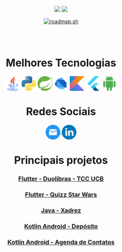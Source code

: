 <div align="center">
  <img height="180em" src="https://github-readme-stats.vercel.app/api?username=caiocv18&show_icons=true&theme=tokyonight&include_all_commits=true&count_private=true"/>
  <img height="180em" src="https://github-readme-stats.vercel.app/api/top-langs/?username=caiocv18&layout=compact&langs_count=16&theme=tokyonight"/>
  
  <a href="https://roadmap.sh"><img src="https://api.roadmap.sh/v1-badge/tall/646ecbc6f4193ae10b46f07d?variant=dark" alt="roadmap.sh"/></a>
</div>
<br>
<div  align="center"> 
  <div style="display: inline_block"><br>
    <h1 align="center">Melhores Tecnologias</h1>
      <!-- Java -->
      <img align="center" height="40" width="40" alt="java-icon" src="images/java.png">
      <!-- Python -->
      <img align="center" height="40" width="40" alt="nodejs-icon" src="images/python.png">
      <!-- Spring Boot -->
      <img align="center" height="40" width="40" alt="nodejs-icon" src="images/spring_boot.svg">
      <!-- Dart -->
      <img align="center" height="40" width="40" alt="nodejs-icon" src="images/dart.png">
      <!-- Kotlin -->
      <img align="center" height="40" width="40" alt="nodejs-icon" src="images/kotlin.png">
      <!-- Flutter -->
      <img align="center" height="40" width="40" alt="nodejs-icon" src="images/flutter.png">
      <!-- Android -->
      <img align="center" height="40" width="40" alt="nodejs-icon" src="images/android.png">
    <h1 align="center">Redes Sociais</h1>
      <!-- Email -->
      <a href = "mailto: caioviniciuscv18@gmail.com">
        <img  align="center" height="40" width="40" src="images/email.png">
      </a>
      <!-- Linkedin -->
      <a href = "https://www.linkedin.com/in/caiocv18/">
        <img  align="center" height="40" width="40" src="images/linkedin.png">
      </a>
      <h1 align="center">Principais projetos</h1>
       <h3><a href="https://github.com/caiocv18/duolibras">Flutter - Duolibras - TCC UCB</a></h3>
       <h3><a href="https://github.com/caiocv18/projeto-perguntas">Flutter - Quizz Star Wars</h3>
      <h3><a href="https://github.com/caiocv18/xadrez">Java - Xadrez</h3>
      <h3><a href="https://github.com/caiocv18/CRUD-Deposito">Kotlin Android - Depósito</h3>
      <h3><a href="https://github.com/caiocv18/alura_agenda">Kotlin Android - Agenda de Contatos</h3>
  </div>
</div>
